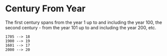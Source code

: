 # Century From Year

The first century spans from the year 1 up to and including the year 100, the second century - from the year 101 up to
and including the year 200, etc.

```
1705 --> 18
1900 --> 19
1601 --> 17
2000 --> 20
```